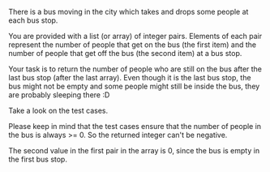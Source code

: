 <p>There is a bus moving in the city which takes and drops some people at each bus stop.</p>
<p>You are provided with a list (or array) of integer pairs. Elements of each pair represent the number of people that get on the bus (the first item) and the number of people that get off the bus (the second item) at a bus stop.</p>
<p>Your task is to return the number of people who are still on the bus after the last bus stop (after the last array). Even though it is the last bus stop, the bus might not be empty and some people might still be inside the bus, they are probably sleeping there :D </p>
<p>Take a look on the test cases.</p>
<p>Please keep in mind that the test cases ensure that the number of people in the bus is always &gt;= 0. So the returned integer can't be negative.</p>
<p>The second value in the first pair in the array is 0, since the bus is empty in the first bus stop.</p>
